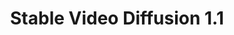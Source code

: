 ---
title: Stable Video Diffusion 1.1
emoji: 📺
colorFrom: purple
colorTo: purple
sdk: gradio
sdk_version: 4.4.0
app_file: app.py
pinned: false
license: other
disable_embedding: true
---